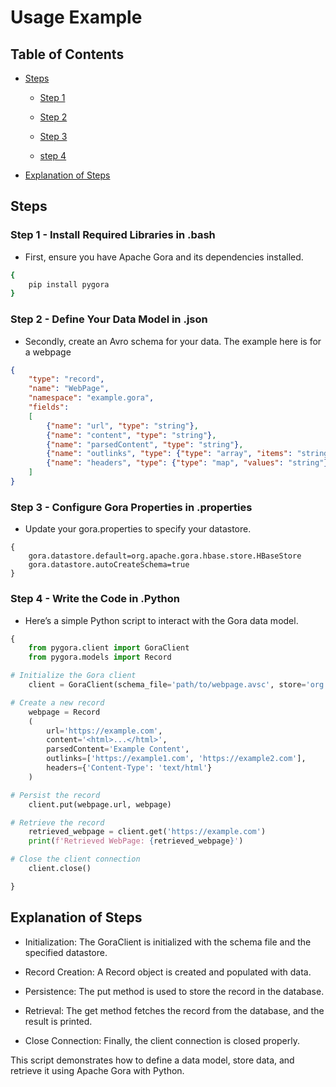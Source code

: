 # Usage Example

## Table of Contents

- [Steps](#steps)

    - [Step 1](#step-1---install-required-libraries-in-bashs)

    - [Step 2](#step-2---define-your-data-model-in-json)

    - [Step 3](#step-3---configure-gora-properties-in-properties)

    - [step 4](#step-4---write-the-code-in-python)

- [Explanation of Steps](#explanation-of-steps)

## Steps

### Step 1 - Install Required Libraries in .bash

- First, ensure you have Apache Gora and its dependencies installed.

```bash
{
    pip install pygora
}
```

### Step 2 - Define Your Data Model in .json

- Secondly, create an Avro schema for your data. The example here is for a webpage

```Json
{
    "type": "record",
    "name": "WebPage",
    "namespace": "example.gora",
    "fields": 
    [ 
        {"name": "url", "type": "string"}, 
        {"name": "content", "type": "string"}, 
        {"name": "parsedContent", "type": "string"}, 
        {"name": "outlinks", "type": {"type": "array", "items": "string"}}, 
        {"name": "headers", "type": {"type": "map", "values": "string"}} 
    ]
}
```

### Step 3 - Configure Gora Properties in .properties

- Update your gora.properties to specify your datastore.

```properties
{
    gora.datastore.default=org.apache.gora.hbase.store.HBaseStore
    gora.datastore.autoCreateSchema=true
}
```

### Step 4 - Write the Code in .Python

- Here’s a simple Python script to interact with the Gora data model.

```python
{
    from pygora.client import GoraClient
    from pygora.models import Record

# Initialize the Gora client
    client = GoraClient(schema_file='path/to/webpage.avsc', store='org.apache.gora.hbase.store.HBaseStore')

# Create a new record
    webpage = Record
    (
        url='https://example.com',
        content='<html>...</html>',
        parsedContent='Example Content',
        outlinks=['https://example1.com', 'https://example2.com'],
        headers={'Content-Type': 'text/html'}
    )

# Persist the record
    client.put(webpage.url, webpage)

# Retrieve the record
    retrieved_webpage = client.get('https://example.com')
    print(f'Retrieved WebPage: {retrieved_webpage}')

# Close the client connection
    client.close()

}
```

## Explanation of Steps

- Initialization: The GoraClient is initialized with the schema file and the specified datastore.

- Record Creation: A Record object is created and populated with data.

- Persistence: The put method is used to store the record in the database.

- Retrieval: The get method fetches the record from the database, and the result is printed.

- Close Connection: Finally, the client connection is closed properly.

This script demonstrates how to define a data model, store data, and retrieve it using Apache Gora with Python.
